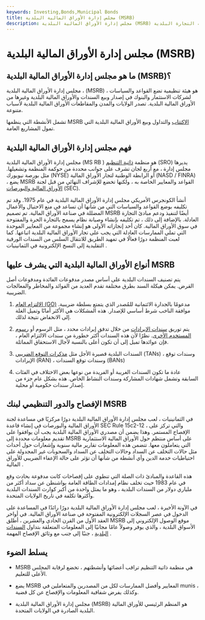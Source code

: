 ```yaml
---
keywords: Investing,Bonds,Municipal Bonds
title: مجلس إدارة الأوراق المالية البلدية (MSRB)
description: مجلس إدارة الأوراق المالية البلدية (MSRB) هو هيئة تنظيمية تضع سياسات تضمن ممارسات عادلة في صناعة التجارة البلدية.
---
```


# مجلس إدارة الأوراق المالية البلدية (MSRB)
## ما هو مجلس إدارة الأوراق المالية البلدية (MSRB)؟

مجلس إدارة الأوراق المالية البلدية ، (MSRB) ، هو هيئة تنظيمية تضع القواعد والسياسات لشركات الاستثمار والبنوك في إصدار وبيع السندات والأوراق المالية البلدية وغيرها من الأوراق المالية البلدية. تصدر الولايات والمدن والمقاطعات الأوراق المالية البلدية لأسباب متنوعة.

تشمل الأنشطة التي ينظمها MSRB [الاكتتاب](/underwriting) والتداول وبيع الأوراق المالية البلدية التي تمول المشاريع العامة.

## فهم مجلس إدارة الأوراق المالية البلدية

مجلس إدارة الأوراق المالية البلدية (MS RB ) هو منظمة [ذاتية التنظيم](/sro) (SRO) يديرها مجلس إدارة ، مع أربع لجان تشرف على جوانب محددة من حوكمة المنظمة وتشغيلها. مثل بورصة نيويورك (NYSE) أو الرابطة الوطنية لتجار الأوراق المالية (NASD / FINRA) ، يضع MSRB القواعد والمعايير الخاصة به ، ولكنها تخضع للإشراف النهائي من قبل لجنة [الأوراق المالية والبورصات](/sec) (SEC).

أنشأ الكونجرس الأمريكي مجلس إدارة الأوراق المالية البلدية في عام 1975. وقد تم تكليفه بوضع القواعد والسياسات التي من شأنها أن تساعد في منع الاحتيال والأعمال المضللة في صناعة الأوراق المالية. تم تصميم MSRB أيضًا لتنفيذ ودعم مبادئ التجارة العادلة. بالإضافة إلى ذلك ، تم تكليفه بإنشاء وصيانة نظام يسمح بالتجارة الحرة والمفتوحة في سوق الأوراق المالية. كان أحد إنجازاته الأولى هو إنشاء مجموعة من المعايير الموحدة التي تملي الممارسات العادلة التي يجب على تجار الأوراق المالية البلدية اتباعها. كما لعبت المنظمة دورًا فعالًا في تمهيد الطريق للانتقال السلس من السندات الورقية التقليدية إلى النسخ الإلكترونية في الثمانينيات .

## أنواع الأوراق المالية البلدية التي يشرف عليها MSRB

يتم تصنيف السندات البلدية على أساس مصدر مدفوعات الفائدة ومدفوعات أصل القرض. يمكن هيكلة السند بطرق مختلفة تقدم العديد من الفوائد والمخاطر والمعالجات الضريبية.

1. [الالتزام العام (GO)](/generalobligationbond) مدعومًا بالجدارة الائتمانية للمُصدر الذي يتمتع بسلطة ضريبية. موافقة الناخب شرط أساسي للإصدار. هذه المشكلات هي الأكثر أمانًا وتميل الغلة إلى الانخفاض نتيجة لذلك.

1. يتم توريق [سندات الإيرادات](/revenuebond) من خلال تدفق إيرادات محدد ، مثل الرسوم أو [رسوم المستخدم الأخرى](/user-fee). نظرًا لأن هذه السندات أكثر خطورة من سندات الالتزام العام ، فإن عوائدها تميل إلى أن تكون أعلى بالنسبة لآجال الاستحقاق المماثلة.

1. السندات البلدية قصيرة الأجل مثل [مذكرات التوقع الضريبي](/tan) (TANs) ، وسندات توقع الإيرادات (RAN) ، وسندات توقع السندات (BANs)

1. عادة ما تكون السندات الغريبة أو الفريدة من نوعها بعض الاختلاف في الفئات السابقة وتشمل شهادات المشاركة وسندات النشاط الخاص. هذه بشكل عام جزء من إصدار سندات حكومية أو محلية.

## الإفصاح والدور التنظيمي لبنك MSRB

في الثمانينيات ، لعب مجلس إدارة الأوراق المالية البلدية دورًا مركزيًا في مساعدة لجنة الأوراق المالية والبورصات في إنشاء قاعدة SEC Rule 15c2-12 ، والتي تركز على الإفصاح المستمر. وهذا يضمن أن مصدري الأوراق المالية البلدية يجب أن يوافقوا على تقديم معلومات محددة إلى MSRB على أساس منتظم حول الأوراق المالية الاستثمارية التي يتعاملون معها. تتضمن هذه المعلومات تقارير مالية سنوية وإشعارات حول أحداث مثل حالات التخلف عن السداد وحالات التخلف عن السداد والسحوبات غير المجدولة على احتياطيات خدمة الدين وأي أنشطة من شأنها أن تؤثر على حالة الإعفاء الضريبي للأوراق المالية .

هذه القاعدة والمبادئ ذات الصلة التي تنطوي على إفصاحات كانت مدفوعة بحادث وقع في عام 1983 حيث تخلف نظام إمدادات الطاقة العامة بواشنطن عن سداد أكثر من ملياري دولار من السندات البلدية ، وهو ما يمثل واحدة من أكبر كوارث السندات البلدية وأكثرها تكلفة في تاريخ الولايات المتحدة.

في الآونة الأخيرة ، لعب مجلس إدارة الأوراق المالية البلدية دورًا رائدًا في المساعدة على الدخول في عصر السجلات الإلكترونية المفتوحة في صناعة الأوراق المالية. في أواخر العقد الأول من القرن الحادي والعشرين ، أطلق MSRB موقع الوصول الإلكتروني إلى الأسواق البلدية ، والذي يوفر وصولاً عامًا مجانيًا إلى المعلومات المتعلقة بتداول [السندات البلدية](/municipalbond) ، جنبًا إلى جنب مع وثائق الإفصاح المهمة .

## يسلط الضوء

- MSRB هي منظمة ذاتية التنظيم تراقب أعضائها وأنشطتهم ، تخضع لرقابة المجلس الأعلى للتعليم.

- يضع MSRB المعايير وأفضل الممارسات لكل من المصدرين والمتعاملين في munis ، وكذلك يفرض شفافية المعلومات والإفصاح عن كل قضية.

- مجلس إدارة الأوراق المالية البلدية (MSRB) هو المنظم الرئيسي للأوراق المالية البلدية الصادرة في الولايات المتحدة.

